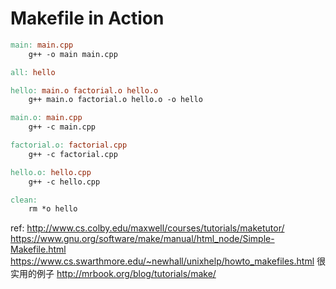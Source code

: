 # Makefile in Action

```makefile
main: main.cpp
	g++ -o main main.cpp 

```

```makefile
all: hello

hello: main.o factorial.o hello.o
    g++ main.o factorial.o hello.o -o hello

main.o: main.cpp
    g++ -c main.cpp

factorial.o: factorial.cpp
    g++ -c factorial.cpp

hello.o: hello.cpp
    g++ -c hello.cpp

clean:
    rm *o hello
```

ref:
http://www.cs.colby.edu/maxwell/courses/tutorials/maketutor/
https://www.gnu.org/software/make/manual/html_node/Simple-Makefile.html
https://www.cs.swarthmore.edu/~newhall/unixhelp/howto_makefiles.html
很实用的例子
http://mrbook.org/blog/tutorials/make/
